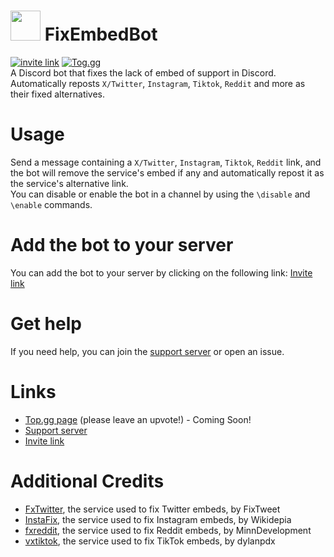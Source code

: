 # <img src="https://raw.githubusercontent.com/kenhendricks00/FixEmbedBot/main/assets/logo.png" width="48"> FixEmbedBot
<a href="https://discord.com/api/oauth2/authorize?client_id=1173820242305224764&permissions=274877934592&scope=bot+applications.commands" rel="nofollow"><img src="https://camo.githubusercontent.com/c9d524617457c843a9a16119bf4e905c95724baaff86e13e0426c274bc12a83b/68747470733a2f2f696d672e736869656c64732e696f2f62616467652f696e766974655f6c696e6b2d626c7565" alt="invite link" data-canonical-src="https://img.shields.io/badge/invite_link-blue" style="max-width: 100%;"></a>
<a href="https://top.gg/bot/1173820242305224764" rel="nofollow"><img src="https://camo.githubusercontent.com/af95e6799eab2821bfb606ae00f9f86f952ffd80149bf01f84d4ff7b4d014305/68747470733a2f2f696d672e736869656c64732e696f2f62616467652f546f672e67672d666333313634" alt="Tog.gg" data-canonical-src="https://img.shields.io/badge/Tog.gg-fc3164" style="max-width: 100%;"></a>
<br>
A Discord bot that fixes the lack of embed of support in Discord. Automatically reposts <code>X/Twitter</code>, <code>Instagram</code>, <code>Tiktok</code>, <code>Reddit</code> and more as their fixed alternatives.

# Usage
Send a message containing a <code>X/Twitter</code>, <code>Instagram</code>, <code>Tiktok</code>, <code>Reddit</code> link, and the bot will remove the service's embed if any and automatically repost it as the service's alternative link.
<br>
You can disable or enable the bot in a channel by using the <code>\disable</code> and <code>\enable</code> commands.

# Add the bot to your server
You can add the bot to your server by clicking on the following link: [Invite link](https://discord.com/api/oauth2/authorize?client_id=1173820242305224764&permissions=274877934592&scope=bot+applications.commands)

# Get help
If you need help, you can join the [support server](https://discord.gg/QFxTAmtZdn) or open an issue.

# Links
- [Top.gg page](https://top.gg/bot/1173820242305224764) (please leave an upvote!) - Coming Soon!
- [Support server](https://discord.gg/QFxTAmtZdn)
- [Invite link](https://discord.com/api/oauth2/authorize?client_id=1173820242305224764&permissions=274877934592&scope=bot+applications.commands)

# Additional Credits
- [FxTwitter](https://github.com/FixTweet/FxTwitter), the service used to fix Twitter embeds, by FixTweet
- [InstaFix](https://github.com/Wikidepia/InstaFix), the service used to fix Instagram embeds, by Wikidepia
- [fxreddit](https://github.com/MinnDevelopment/fxreddit), the service used to fix Reddit embeds, by MinnDevelopment
- [vxtiktok](https://github.com/dylanpdx/vxtiktok), the service used to fix TikTok embeds, by dylanpdx
